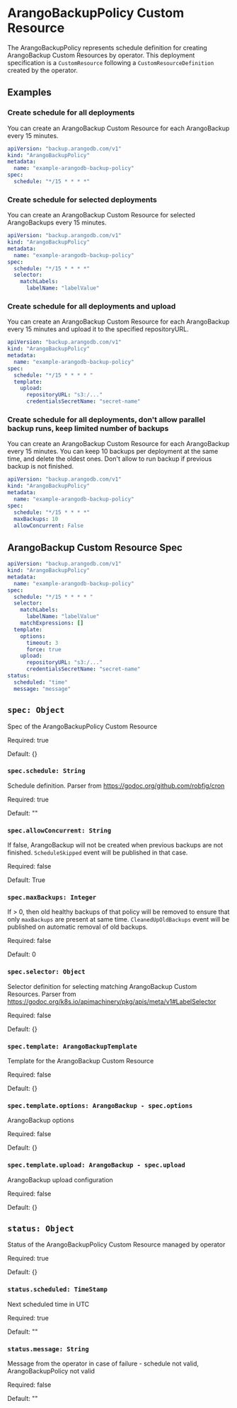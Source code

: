 # ArangoBackupPolicy Custom Resource

The ArangoBackupPolicy represents schedule definition for creating ArangoBackup Custom Resources by operator.
This deployment specification is a `CustomResource` following a `CustomResourceDefinition` created by the operator.

## Examples

### Create schedule for all deployments

You can create an ArangoBackup Custom Resource for each ArangoBackup every 15 minutes.

```yaml
apiVersion: "backup.arangodb.com/v1"
kind: "ArangoBackupPolicy"
metadata:
  name: "example-arangodb-backup-policy"
spec:
  schedule: "*/15 * * * *"
```

### Create schedule for selected deployments

You can create an ArangoBackup Custom Resource for selected ArangoBackups every 15 minutes.

```yaml
apiVersion: "backup.arangodb.com/v1"
kind: "ArangoBackupPolicy"
metadata:
  name: "example-arangodb-backup-policy"
spec:
  schedule: "*/15 * * * *"
  selector:
    matchLabels:
      labelName: "labelValue"
```

### Create schedule for all deployments and upload

You can create an ArangoBackup Custom Resource for each ArangoBackup every 15
minutes and upload it to the specified repositoryURL.

```yaml
apiVersion: "backup.arangodb.com/v1"
kind: "ArangoBackupPolicy"
metadata:
  name: "example-arangodb-backup-policy"
spec:
  schedule: "*/15 * * * * "
  template:
    upload:
      repositoryURL: "s3:/..."
      credentialsSecretName: "secret-name"
```

### Create schedule for all deployments, don't allow parallel backup runs, keep limited number of backups

You can create an ArangoBackup Custom Resource for each ArangoBackup every 15
minutes. You can keep 10 backups per deployment at the same time, and delete the
oldest ones. Don't allow to run backup if previous backup is not finished.

```yaml
apiVersion: "backup.arangodb.com/v1"
kind: "ArangoBackupPolicy"
metadata:
  name: "example-arangodb-backup-policy"
spec:
  schedule: "*/15 * * * *"
  maxBackups: 10
  allowConcurrent: False
```

## ArangoBackup Custom Resource Spec

```yaml
apiVersion: "backup.arangodb.com/v1"
kind: "ArangoBackupPolicy"
metadata:
  name: "example-arangodb-backup-policy"
spec:
  schedule: "*/15 * * * * "
  selector:
    matchLabels:
      labelName: "labelValue"
    matchExpressions: []
  template:
    options:
      timeout: 3
      force: true
    upload:
      repositoryURL: "s3:/..."
      credentialsSecretName: "secret-name"
status:
  scheduled: "time"
  message: "message"
```

## `spec: Object`

Spec of the ArangoBackupPolicy Custom Resource

Required: true

Default: {}

### `spec.schedule: String`

Schedule definition. Parser from https://godoc.org/github.com/robfig/cron

Required: true

Default: ""

### `spec.allowConcurrent: String`

If false, ArangoBackup will not be created when previous backups are not finished.
`ScheduleSkipped` event will be published in that case.

Required: false

Default: True

### `spec.maxBackups: Integer`

If > 0, then old healthy backups of that policy will be removed to ensure that only `maxBackups` are present at same time.
`CleanedUpOldBackups` event will be published on automatic removal of old backups.

Required: false

Default: 0

### `spec.selector: Object`

Selector definition for selecting matching ArangoBackup Custom Resources. Parser from https://godoc.org/k8s.io/apimachinery/pkg/apis/meta/v1#LabelSelector

Required: false

Default: {}

### `spec.template: ArangoBackupTemplate`

Template for the ArangoBackup Custom Resource

Required: false

Default: {}

### `spec.template.options: ArangoBackup - spec.options`

ArangoBackup options

Required: false

Default: {}

### `spec.template.upload: ArangoBackup - spec.upload`

ArangoBackup upload configuration

Required: false

Default: {}

## `status: Object`

Status of the ArangoBackupPolicy Custom Resource managed by operator

Required: true

Default: {}

### `status.scheduled: TimeStamp`

Next scheduled time in UTC

Required: true

Default: ""

### `status.message: String`

Message from the operator in case of failure - schedule not valid, ArangoBackupPolicy not valid

Required: false

Default: ""
